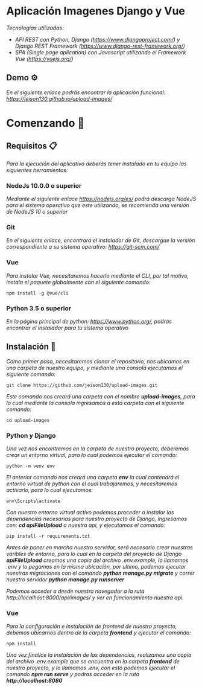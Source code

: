 # Aplicación Imagenes Django y Vue

_Tecnologías utilizadas_:

* _API REST con Python, Django (https://www.djangoproject.com/) y Django REST Framework (https://www.django-rest-framework.org/)_
* _SPA (Single page aplication) con Javascript utilizando el Framework Vue (https://vuejs.org/)_

## Demo ⚙️

_En el siguiente enlace podrás encontrar la aplicación funcional: https://jeison130.github.io/upload-images/_

# Comenzando 🚀

## Requisitos 📋

_Para la ejecución del aplicativo deberás tener instalado en tu equipo las siguientes herramientas:_

### NodeJs 10.0.0 o superior

_Mediante el siguiente enlace https://nodejs.org/es/ podrá descarga NodeJS para el sistema operativo que este utilizando, se recomienda una versión de NodeJS 10 o superior_

### Git

_En el siguiente enlace, encontrará el instalador de Git, descargue la versión correspondiente a su sistema operativo: https://git-scm.com/_

### Vue

_Para instalar Vue, necesitaremos hacerlo mediante el CLI, por tal motivo, instala el paquete globalmente con el siguiente comando:_

```
npm install -g @vue/cli
```

### Python 3.5 o superior

_En la página principal de python: https://www.python.org/, podrás encontrar el instalador para tu sistema operativo_

## Instalación 🔧

_Como primer paso, necesitaremos clonar el repositorio, nos ubicamos en una carpeta de nuestro equipo, y mediante una consola ejecutamos el siguiente comando:_

```
git clone https://github.com/jeison130/upload-images.git
```

_Este comando nos creará una carpeta con el nombre **upload-images**, para lo cual mediante la consola ingresamos a esta carpeta con el siguiente comando:_

```
cd upload-images
```

### Python y Django

_Una vez nos encontremos en la carpeta de nuestro proyecto, deberemos crear un entorno virtual, para lo cual podemos ejecutar el comando:_

```
python -m venv env
```

_El anterior comando nos creará una carpeta **env** la cual contendrá el entorno virtual de python con el cual trabajaremos, y necesitaremos activarlo, para lo cual ejecutamos:_

```
env\Scripts\activate
```

_Con nuestro entorno virtual activo podemos proceder a instalar las dependencias necesarias para nuestro proyecto de Django, ingresamos con: **cd apiFileUpload** a nuestra api, y ejecutamos el comando:_

```
pip install -r requirements.txt
```
_Antes de poner en marcha nuestro servidor, será necesario crear nuestras varibles de entorno, para lo cual en la carpeta del proyecto de Django **apiFileUpload** creamos una copia del archivo .env.example, lo llamamos .env y lo pegamos en la misma ubicación, por ultimo, podemos ejecutar nuestras migraciones con el comando **python manage.py migrate** y correr nuestro servidor **python manage.py runserver**_

_Podemos acceder a desde nuestro navegador a la ruta http://localhost:8000/api/images/ y ver en funcionamiento nuestra api._

### Vue

_Para la configuración e instalación de frontend de nuestro proyecto, debemos ubicarnos dentro de la carpeta **frontend** y ejecutar el comando:_

```
npm install
```

_Una vez finalice la instalación de las dependencias, realizamos una copia del archivo .env.example que se encuentra en la carpeta **frontend** de nuestro proyecto, y lo llamamos .env, con esto podemos ejecutar el comando **npm run serve** y podras acceder en la ruta **http://localhost:8080**_